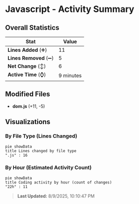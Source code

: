 # Javascript - Activity Summary 

## Overall Statistics

| Stat                   | Value                                                             |
| ---------------------- | ----------------------------------------------------------------- |
| **Lines Added** (➕)   | 11                                          |
| **Lines Removed** (➖) | 5                                        |
| **Net Change** (↕)    | 6                |
| **Active Time** (⌚)   | 9 minutes |


## Modified Files
- **dom.js** (+11, -5)

## Visualizations

### By File Type (Lines Changed)

```mermaid
pie showData
title Lines changed by file type
".js" : 16
```

### By Hour (Estimated Activity Count)

```mermaid
pie showData
title Coding activity by hour (count of changes)
"22h" : 11
```


> **Last Updated:** 8/9/2025, 10:10:47 PM